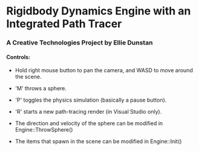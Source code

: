 # Rigidbody Dynamics Engine with an Integrated Path Tracer 
### A Creative Technologies Project by Ellie Dunstan

#### Controls:

- Hold right mouse button to pan the camera, and WASD to move around the scene.
- 'M' throws a sphere.
- 'P' toggles the physics simulation (basically a pause button).
- 'R' starts a new path-tracing render (in Visual Studio only).

- The direction and velocity of the sphere can be modified in Engine::ThrowSphere()
- The items that spawn in the scene can be modified in Engine::Init()
